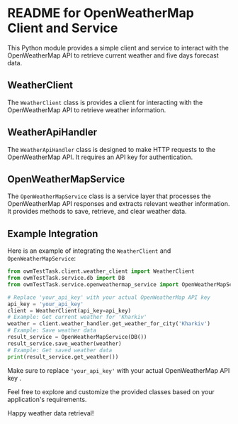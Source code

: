 # README for OpenWeatherMap Client and Service

This Python module provides a simple client and service to interact with the OpenWeatherMap API to retrieve current weather and five days forecast data.

## WeatherClient 

The `WeatherClient` class is provides a client for interacting with the OpenWeatherMap API to retrieve weather information.

##  WeatherApiHandler

The `WeatherApiHandler` class is designed to make HTTP requests to the OpenWeatherMap API. It requires an API key for authentication.


## OpenWeatherMapService

The `OpenWeatherMapService` class is a service layer that processes the OpenWeatherMap API responses and extracts relevant weather information. It provides methods to save, retrieve, and clear weather data.


## Example Integration

Here is an example of integrating the `WeatherClient` and `OpenWeatherMapService`:

```python
from owmTestTask.client.weather_client import WeatherClient
from owmTestTask.service.db import DB
from owmTestTask.service.openweathermap_service import OpenWeatherMapService

# Replace 'your_api_key' with your actual OpenWeatherMap API key
api_key = 'your_api_key'
client = WeatherClient(api_key=api_key)
# Example: Get current weather for 'Kharkiv'
weather = client.weather_handler.get_weather_for_city('Kharkiv')
# Example: Save weather data
result_service = OpenWeatherMapService(DB())
result_service.save_weather(weather)
# Example: Get saved weather data
print(result_service.get_weather())

```

Make sure to replace `'your_api_key'` with your actual OpenWeatherMap API key .

Feel free to explore and customize the provided classes based on your application's requirements.

Happy weather data retrieval!
